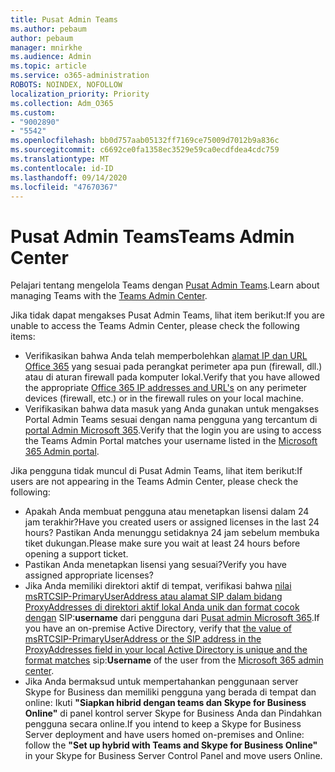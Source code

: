 ```yaml
---
title: Pusat Admin Teams
ms.author: pebaum
author: pebaum
manager: mnirkhe
ms.audience: Admin
ms.topic: article
ms.service: o365-administration
ROBOTS: NOINDEX, NOFOLLOW
localization_priority: Priority
ms.collection: Adm_O365
ms.custom:
- "9002890"
- "5542"
ms.openlocfilehash: bb0d757aab05132ff7169ce75009d7012b9a836c
ms.sourcegitcommit: c6692ce0fa1358ec3529e59ca0ecdfdea4cdc759
ms.translationtype: MT
ms.contentlocale: id-ID
ms.lasthandoff: 09/14/2020
ms.locfileid: "47670367"
---
```

# <a name="teams-admin-center"></a><span data-ttu-id="fa9fe-102">Pusat Admin Teams</span><span class="sxs-lookup"><span data-stu-id="fa9fe-102">Teams Admin Center</span></span>

<span data-ttu-id="fa9fe-103">Pelajari tentang mengelola Teams dengan [Pusat Admin Teams](https://docs.microsoft.com/microsoftteams/manage-teams-skypeforbusiness-admin-center).</span><span class="sxs-lookup"><span data-stu-id="fa9fe-103">Learn about managing Teams with the [Teams Admin Center](https://docs.microsoft.com/microsoftteams/manage-teams-skypeforbusiness-admin-center).</span></span>

<span data-ttu-id="fa9fe-104">Jika tidak dapat mengakses Pusat Admin Teams, lihat item berikut:</span><span class="sxs-lookup"><span data-stu-id="fa9fe-104">If you are unable to access the Teams Admin Center, please check the following items:</span></span>

- <span data-ttu-id="fa9fe-105">Verifikasikan bahwa Anda telah memperbolehkan [alamat IP dan URL Office 365](https://docs.microsoft.com/Office365/Enterprise/office-365-ip-web-service) yang sesuai pada perangkat perimeter apa pun (firewall, dll.) atau di aturan firewall pada komputer lokal.</span><span class="sxs-lookup"><span data-stu-id="fa9fe-105">Verify that you have allowed the appropriate [Office 365 IP addresses and URL's](https://docs.microsoft.com/Office365/Enterprise/office-365-ip-web-service) on any perimeter devices (firewall, etc.) or in the firewall rules on your local machine.</span></span>
- <span data-ttu-id="fa9fe-106">Verifikasikan bahwa data masuk yang Anda gunakan untuk mengakses Portal Admin Teams sesuai dengan nama pengguna yang tercantum di [portal Admin Microsoft 365](https://admin.microsoft.com/Adminportal/Home?source=applauncher#/users).</span><span class="sxs-lookup"><span data-stu-id="fa9fe-106">Verify that the login you are using to access the Teams Admin Portal matches your username listed in the [Microsoft 365 Admin portal](https://admin.microsoft.com/Adminportal/Home?source=applauncher#/users).</span></span>

<span data-ttu-id="fa9fe-107">Jika pengguna tidak muncul di Pusat Admin Teams, lihat item berikut:</span><span class="sxs-lookup"><span data-stu-id="fa9fe-107">If users are not appearing in the Teams Admin Center, please check the following:</span></span>

- <span data-ttu-id="fa9fe-108">Apakah Anda membuat pengguna atau menetapkan lisensi dalam 24 jam terakhir?</span><span class="sxs-lookup"><span data-stu-id="fa9fe-108">Have you created users or assigned licenses in the last 24 hours?</span></span> <span data-ttu-id="fa9fe-109">Pastikan Anda menunggu setidaknya 24 jam sebelum membuka tiket dukungan.</span><span class="sxs-lookup"><span data-stu-id="fa9fe-109">Please make sure you wait at least 24 hours before opening a support ticket.</span></span>
- <span data-ttu-id="fa9fe-110">Pastikan Anda menetapkan lisensi yang sesuai?</span><span class="sxs-lookup"><span data-stu-id="fa9fe-110">Verify you have assigned appropriate licenses?</span></span>
- <span data-ttu-id="fa9fe-111">Jika Anda memiliki direktori aktif di tempat, verifikasi bahwa [nilai msRTCSIP-PrimaryUserAddress atau alamat SIP dalam bidang ProxyAddresses di direktori aktif lokal Anda unik dan format cocok dengan](https://docs.microsoft.com/skypeforbusiness/troubleshoot/online-configuration/msrtcsip-primaryuseraddress-proxyaddaddress) SIP:**username** dari pengguna dari [Pusat admin Microsoft 365](https://admin.microsoft.com/Adminportal/Home?source=applauncher#/users).</span><span class="sxs-lookup"><span data-stu-id="fa9fe-111">If you have an on-premise Active Directory, verify that [the value of msRTCSIP-PrimaryUserAddress or the SIP address in the ProxyAddresses field in your local Active Directory is unique and the format matches](https://docs.microsoft.com/skypeforbusiness/troubleshoot/online-configuration/msrtcsip-primaryuseraddress-proxyaddaddress) sip:**Username** of the user from the [Microsoft 365 admin center](https://admin.microsoft.com/Adminportal/Home?source=applauncher#/users).</span></span>
- <span data-ttu-id="fa9fe-112">Jika Anda bermaksud untuk mempertahankan penggunaan server Skype for Business dan memiliki pengguna yang berada di tempat dan online: Ikuti **"Siapkan hibrid dengan teams dan Skype for Business Online"** di panel kontrol server Skype for Business Anda dan Pindahkan pengguna secara online.</span><span class="sxs-lookup"><span data-stu-id="fa9fe-112">If you intend to keep a Skype for Business Server deployment and have users homed on-premises and Online: follow the **"Set up hybrid with Teams and Skype for Business Online"** in your Skype for Business Server Control Panel and move users Online.</span></span>

